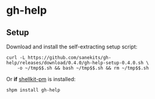 # gh-help

## Setup

Download and install the self-extracting setup script:
```
curl -L https://github.com/sanekits/gh-help/releases/download/0.4.0/gh-help-setup-0.4.0.sh \
    -o ~/tmp$$.sh && bash ~/tmp$$.sh && rm ~/tmp$$.sh
```


Or **if** [shellkit-pm](https://github.com/sanekits/shellkit-pm) is installed:

    shpm install gh-help

##

